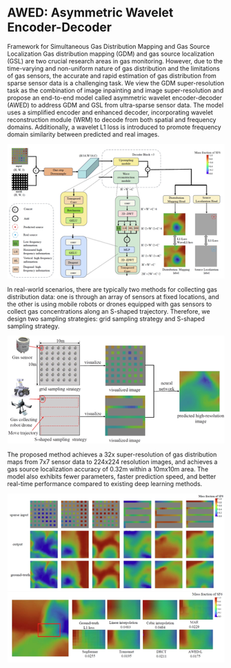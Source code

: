 # AWED: Asymmetric Wavelet Encoder-Decoder
Framework for Simultaneous Gas Distribution
Mapping and Gas Source Localization
Gas distribution mapping (GDM) and gas source localization (GSL) are two crucial research areas in gas monitoring.
However, due to the time-varying and non-uniform nature of gas distribution and the limitations of gas sensors, the accurate
and rapid estimation of gas distribution from sparse sensor data is a challenging task. We view the GDM super-resolution task as the combination of image inpainting and image super-resolution and  propose an end-to-end model called asymmetric wavelet encoder-decoder (AWED) to address GDM and GSL from ultra-sparse sensor data. The model uses a simplified encoder and enhanced decoder, incorporating wavelet reconstruction module (WRM) to decode from both spatial and frequency domains. Additionally, a wavelet L1 loss is introduced to promote frequency domain similarity between predicted and real images. 

<img src="pic\model.png" alt="model" style="zoom:67%;" />

In real-world scenarios, there are typically two methods for collecting gas distribution data: one is through an array of sensors at fixed locations, and the other is using mobile robots or drones equipped with gas sensors to collect gas concentrations along an S-shaped trajectory. Therefore, we design two sampling strategies: grid sampling strategy and S-shaped sampling strategy.

<img src="pic\sampling_strategy.png" alt="sampling_strategy" style="zoom: 50%;" />



The proposed method achieves a 32x super-resolution of gas distribution maps from 7x7 sensor data to 224x224 resolution images, and achieves a gas source localization accuracy of 0.32m within a 10mx10m area. The model also exhibits fewer parameters, faster prediction speed, and better real-time performance compared to existing  deep learning methods.

<img src="pic\result.png" alt="result" style="zoom:67%;" />

<img src="pic\result2.png" alt="result2" style="zoom: 67%;" />
